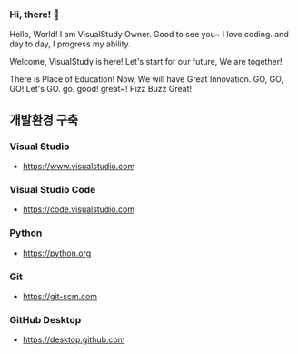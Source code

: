 ### Hi, there! 👋

<!--
**VisualStudy/VisualStudy** is a ✨ _special_ ✨ repository because its `README.md` (this file) appears on your GitHub profile.

Here are some ideas to get you started:

- 🔭 I’m currently working on ... 
- 🌱 I’m currently learning ... 
- 👯 I’m looking to collaborate on ...
- 🤔 I’m looking for help with ...
- 💬 Ask me about ...
- 📫 How to reach me: ...
- 😄 Pronouns: ...
- ⚡ Fun fact: ...
-->
Hello, World!
I am VisualStudy Owner.
Good to see you~
I love coding.
and day to day, I progress my ability.

Welcome, VisualStudy is here!
Let's start for our future,
We are together!

There is Place of Education!
Now, We will have Great Innovation.
GO, GO, GO!
Let's GO.
go.
good!
great~!
Pizz Buzz Great!

## 개발환경 구축

### Visual Studio
- https://www.visualstudio.com

### Visual Studio Code
- https://code.visualstudio.com

### Python
- https://python.org

### Git
- https://git-scm.com

### GitHub Desktop
- https://desktop.github.com



